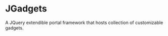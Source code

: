 JGadgets
========

A JQuery extendible portal framework that hosts collection of customizable gadgets.